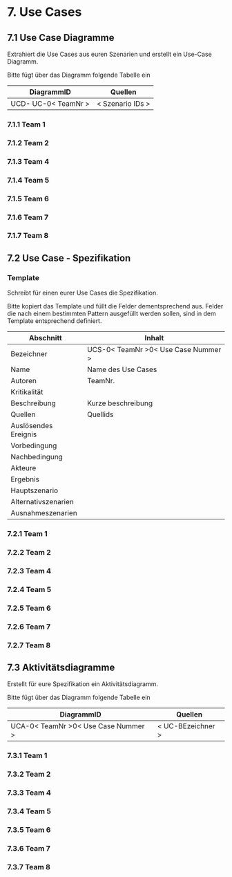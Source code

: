 # 7. Use Cases

##  7.1 Use Case Diagramme

Extrahiert die Use Cases aus euren Szenarien und erstellt ein Use-Case Diagramm.

Bitte fügt über das Diagramm folgende Tabelle ein

| DiagrammID  | Quellen |
| ----------- | ------- |
| UCD- UC-0< TeamNr > | < Szenario IDs > |

### 7.1.1 Team 1

### 7.1.2  Team 2

### 7.1.3 Team 4

### 7.1.4 Team 5

### 7.1.5 Team 6

### 7.1.6 Team 7

### 7.1.7 Team 8

## 7.2 Use Case - Spezifikation 

### Template

Schreibt für einen eurer Use Cases die Spezifikation.

Bitte kopiert das Template und füllt die Felder dementsprechend aus. Felder die nach einem bestimmten Pattern ausgefüllt werden sollen, sind in dem Template entsprechend definiert.

| Abschnitt | Inhalt |
|---|---|
| Bezeichner  | UCS-0< TeamNr >0< Use Case Nummer >   |
| Name | Name des Use Cases|
| Autoren  | TeamNr.  |
| Kritikalität |   |
| Beschreibung  | Kurze beschreibung  |
| Quellen | Quellids |
| Auslösendes Ereignis  |   |
| Vorbedingung  |   |
| Nachbedingung  |   |
| Akteure  |   |
| Ergebnis  |   |
| Hauptszenario  |   |
| Alternativszenarien  |   |
| Ausnahmeszenarien  |   |


### 7.2.1 Team 1

### 7.2.2  Team 2

### 7.2.3 Team 4

### 7.2.4 Team 5

### 7.2.5 Team 6

### 7.2.6 Team 7

### 7.2.7 Team 8

## 7.3 Aktivitätsdiagramme

Erstellt für eure Spezifikation ein Aktivitätsdiagramm. 

Bitte fügt über das Diagramm folgende Tabelle ein

| DiagrammID  | Quellen |
| ----------- | ------- |
| UCA-0< TeamNr >0< Use Case Nummer > | < UC-BEzeichner >|

### 7.3.1 Team 1

### 7.3.2  Team 2

### 7.3.3 Team 4

### 7.3.4 Team 5

### 7.3.5 Team 6

### 7.3.6 Team 7

### 7.3.7 Team 8
